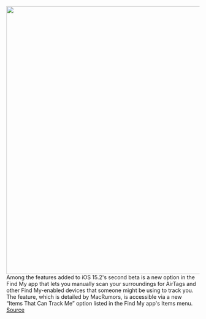 <img src='https://cdn.vox-cdn.com/thumbor/lRGRFJLl5g896iyRjSzSsrwqHLM=/0x0:2040x1360/1200x800/filters:focal(857x517:1183x843)/cdn.vox-cdn.com/uploads/chorus_image/image/70121344/vpavic_4547_20210421_0131.0.jpg' width='700px' /><br/>
Among the features added to iOS 15.2's second beta is a new option in the Find My app that lets you manually scan your surroundings for AirTags and other Find My-enabled devices that someone might be using to track you. The feature, which is detailed by MacRumors, is accessible via a new “Items That Can Track Me” option listed in the Find My app's Items menu.
<a href='https://www.theverge.com/2021/11/10/22774124/ios-15-2-beta-2-airtag-tracker-scan-privacy-invasion'> Source <a/>
